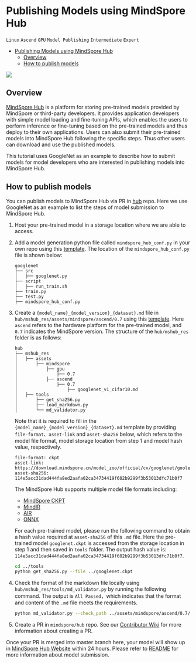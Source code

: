 # Publishing Models using MindSpore Hub

`Linux` `Ascend` `GPU` `Model Publishing` `Intermediate` `Expert`

<!-- TOC -->

- [Publishing Models using MindSpore Hub](#publishing-models-using-mindspore-hub)
    - [Overview](#overview)
    - [How to publish models](#how-to-publish-models)

<!-- /TOC -->

<a href="https://gitee.com/mindspore/docs/blob/master/docs/hub/docs/source_en/publish_model.md" target="_blank"><img src="https://gitee.com/mindspore/docs/raw/master/resource/_static/logo_source_en.png"></a>

## Overview

[MindSpore Hub](https://www.mindspore.cn/resources/hub/) is a platform for storing pre-trained models provided by MindSpore or third-party developers. It provides application developers with simple model loading and fine-tuning APIs, which enables the users to perform inference or fine-tuning based on the pre-trained models and thus deploy to their own applications. Users can also submit their pre-trained models into MindSpore Hub following the specific steps. Thus other users can download and use the published models.

This tutorial uses GoogleNet as an example to describe how to submit models for model developers who are interested in publishing models into MindSpore Hub.

## How to publish models

You can publish models to MindSpore Hub via PR in [hub](https://gitee.com/mindspore/hub) repo. Here we use GoogleNet as an example to list the steps of model submission to MindSpore Hub.

1. Host your pre-trained model in a storage location where we are able to access.

2. Add a model generation python file called `mindspore_hub_conf.py` in your own repo using this [template](https://gitee.com/mindspore/models/blob/master/official/cv/googlenet/mindspore_hub_conf.py). The location of the `mindspore_hub_conf.py` file is shown below:

   ```text
   googlenet
   ├── src
   │   ├── googlenet.py
   ├── script
   │   ├── run_train.sh
   ├── train.py
   ├── test.py
   ├── mindspore_hub_conf.py
   ```

3. Create a `{model_name}_{model_version}_{dataset}.md` file in `hub/mshub_res/assets/mindspore/ascend/0.7` using this [template](https://gitee.com/mindspore/hub/blob/master/mshub_res/assets/mindspore/ascend/0.7/googlenet_v1_cifar10.md#). Here `ascend` refers to the hardware platform for the pre-trained model, and `0.7` indicates the MindSpore version. The structure of the `hub/mshub_res` folder is as follows:

   ```text
   hub
   ├── mshub_res
   │   ├── assets
   │       ├── mindspore
   │           ├── gpu
   │               ├── 0.7
   │           ├── ascend
   │               ├── 0.7
   │                   ├── googlenet_v1_cifar10.md
   │   ├── tools
   │       ├── get_sha256.py
   │       ├── load_markdown.py
   │       └── md_validator.py
   ```

   Note that it is required to fill in the `{model_name}_{model_version}_{dataset}.md` template by providing `file-format`、`asset-link` and `asset-sha256` below, which refers to the model file format, model storage location from step 1 and model hash value, respectively.

   ```text
   file-format: ckpt
   asset-link: https://download.mindspore.cn/model_zoo/official/cv/googlenet/goolenet_ascend_0.2.0_cifar10_official_classification_20200713/googlenet.ckpt
   asset-sha256: 114e5acc31dad444fa8ed2aafa02ca34734419f602b9299f3b53013dfc71b0f7
   ```

   The MindSpore Hub supports multiple model file formats including:
   - [MindSpore CKPT](https://www.mindspore.cn/docs/programming_guide/en/master/save_model.html#checkpoint-configuration-policies)
   - [MindIR](https://www.mindspore.cn/docs/programming_guide/en/master/save_model.html#export-mindir-model)
   - [AIR](https://www.mindspore.cn/docs/programming_guide/en/master/save_model.html#export-air-model)
   - [ONNX](https://www.mindspore.cn/docs/programming_guide/en/master/save_model.html#export-onnx-model)

   For each pre-trained model, please run the following command to obtain a hash value required at `asset-sha256` of this `.md` file. Here the pre-trained model `googlenet.ckpt` is accessed from the storage location in step 1 and then saved in `tools` folder. The output hash value is: `114e5acc31dad444fa8ed2aafa02ca34734419f602b9299f3b53013dfc71b0f7`.

   ```bash
   cd ../tools
   python get_sha256.py --file ../googlenet.ckpt
   ```

4. Check the format of the markdown file locally using `hub/mshub_res/tools/md_validator.py` by running the following command. The output is `All Passed`，which indicates that the format and content of the `.md` file meets the requirements.

   ```bash
   python md_validator.py --check_path ../assets/mindspore/ascend/0.7/googlenet_v1_cifar10.md
   ```

5. Create a PR in `mindspore/hub` repo. See our [Contributor Wiki](https://gitee.com/mindspore/mindspore/blob/master/CONTRIBUTING.md#) for more information about creating a PR.

Once your PR is merged into master branch here, your model will show up in [MindSpore Hub Website](https://www.mindspore.cn/resources/hub) within 24 hours. Please refer to [README](https://gitee.com/mindspore/hub/blob/master/mshub_res/README.md#) for more information about model submission.
